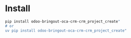 # Install

```bash
pip install odoo-bringout-oca-crm-crm_project_create"
# or
uv pip install odoo-bringout-oca-crm-crm_project_create"
```
